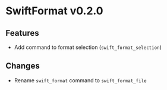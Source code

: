 # SwiftFormat v0.2.0

## Features

- Add command to format selection (`swift_format_selection`)

## Changes

- Rename `swift_format` command to `swift_format_file`
